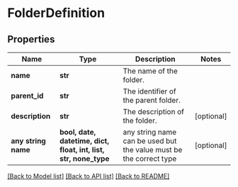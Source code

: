 # FolderDefinition


## Properties
Name | Type | Description | Notes
------------ | ------------- | ------------- | -------------
**name** | **str** | The name of the folder. | 
**parent_id** | **str** | The identifier of the parent folder. | 
**description** | **str** | The description of the folder. | [optional] 
**any string name** | **bool, date, datetime, dict, float, int, list, str, none_type** | any string name can be used but the value must be the correct type | [optional]

[[Back to Model list]](../README.md#documentation-for-models) [[Back to API list]](../README.md#documentation-for-api-endpoints) [[Back to README]](../README.md)


